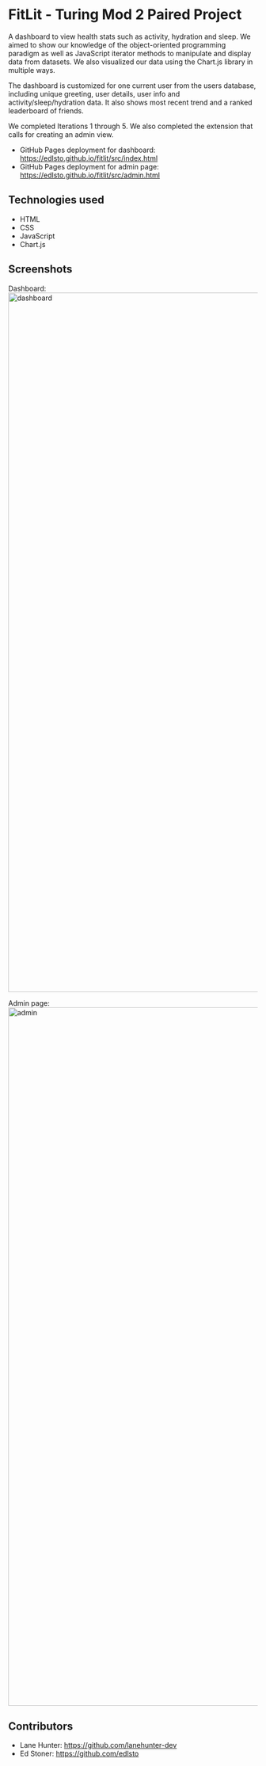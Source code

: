 # FitLit - Turing Mod 2 Paired Project

A dashboard to view health stats such as activity, hydration and sleep. We aimed to show our knowledge of the object-oriented programming paradigm as well as JavaScript iterator methods to manipulate and display data from datasets. We also visualized our data using the Chart.js library in multiple ways.

The dashboard is customized for one current user from the users database, including unique greeting, user details, user info and activity/sleep/hydration data. It also shows most recent trend and a ranked leaderboard of friends.

We completed Iterations 1 through 5. We also completed the extension that calls for creating an admin view. 

- GitHub Pages deployment for dashboard: https://edlsto.github.io/fitlit/src/index.html
- GitHub Pages deployment for admin page: https://edlsto.github.io/fitlit/src/admin.html

## Technologies used

- HTML
- CSS
- JavaScript
- Chart.js

## Screenshots
Dashboard:
<img width="1413" alt="dashboard" src="https://user-images.githubusercontent.com/4350550/74385628-33b0db00-4db1-11ea-9560-df9636e5ac3c.png">

Admin page:
<img width="1411" alt="admin" src="https://user-images.githubusercontent.com/4350550/74385631-37446200-4db1-11ea-9c1a-6559f2277a74.png">


## Contributors

- Lane Hunter: https://github.com/lanehunter-dev
- Ed Stoner: https://github.com/edlsto
